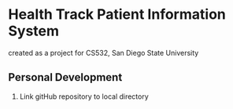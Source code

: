 # Health Track Patient Information System
 <p>created as a project for CS532, San Diego State University</p>

 ## Personal Development

 1. Link gitHub repository to local directory